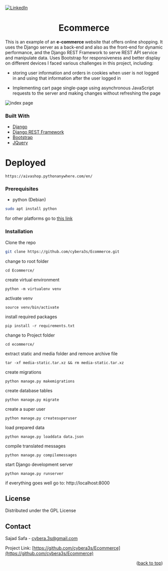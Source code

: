 <div id="top"></div>

[![LinkedIn][linkedin-shield]][linkedin-url]



<div>
  <h1 align="center">Ecommerce</h1>

  <p>
This is an example of an <b> e-commerce </b> website that offers online shopping.
It uses the Django server as a back-end and also as the front-end for dynamic performance, and the Django REST Framework to serve REST API service and manipulate data. Uses Bootstrap for responsiveness and better display on different devices
I faced various challenges in this project, including:

- storing user information and orders in cookies when user is not logged in and using that information after the user logged in
- Implementing cart page single-page using asynchronous JavaScript requests to the server and making changes without refreshing the page

  
  </p>
</div>

<img src="https://user-images.githubusercontent.com/74768669/169667903-ac1291af-53de-49da-bb68-87e95de2b2f6.png" alt="index page" >


### Built With
 * [Django](https://www.djangoproject.com/)
 * [Django REST Framework](https://www.django-rest-framework.org/)
* [Bootstrap](https://getbootstrap.com)
* [JQuery](https://jquery.com)

# Deployed
```
https://aivashop.pythonanywhere.com/en/
  ```


### Prerequisites


* python (Debian)
  
```sh
sudo apt install python
  ```

for other platforms go to  [this link](https://www.python.org/downloads/)

### Installation

Clone the repo

   ```sh
  git clone https://github.com/cybera3s/Ecommerce.git
   ```
change to root folder  

    cd Ecommerce/

create virtual environment 

    python -m virtualenv venv

  activate venv
  

    source venv/bin/activate

install required packages

    pip install -r requirements.txt

change to Project folder  

    cd ecommerce/

extract static and media folder and remove archive file

    tar -xf media-static.tar.xz && rm media-static.tar.xz

create migrations

    python manage.py makemigrations 


create database tables

    python manage.py migrate

create a super user

    python manage.py createsuperuser

load prepared data

    python manage.py loaddata data.json

compile translated messages

    python manage.py compilemessages

start Django development server

    python manage.py runserver

if everything goes well go to:  http://localhost:8000
 


[comment]: <> (<!-- USAGE EXAMPLES -->)

[comment]: <> (## Usage)

[comment]: <> (if both development servers or up go to home page by)

[comment]: <> ( http://localhost:8000)

[comment]: <> (You can log in with the username and password you created for your superuser)

[comment]: <> (after log in you redirect to [students]&#40;http://localhost:8080/students&#41; table page you can add or delete any row of table)

[comment]: <> (Any other usage and information served API will find in http://127.0.0.1:8000/swagger/)

<!-- LICENSE -->

## License

Distributed under the GPL License




<!-- CONTACT -->

## Contact

Sajad Safa - cybera.3s@gmail.com

Project Link: [https://github.com/cybera3s/Ecommerce](https://github.com/cybera3s/Ecommerce)

<p align="right">(<a href="#top">back to top</a>)</p>

<!-- MARKDOWN LINKS & IMAGES -->
<!-- https://www.markdownguide.org/basic-syntax/#reference-style-links -->
[contributors-shield]: https://img.shields.io/github/contributors/cybera3s/Ecommerce.svg?style=for-the-badge
[contributors-url]: https://github.com/cybera3s/Ecommerce/graphs/contributors
[forks-shield]: https://img.shields.io/github/forks/cybera3s/Ecommerce.svg?style=for-the-badge
[forks-url]: https://github.com/cybera3s/Ecommerce/network/members
[stars-shield]: https://img.shields.io/github/stars/cybera3s/Ecommerce.svg?style=for-the-badge
[stars-url]: https://github.com/cybera3s/Ecommerce/stargazers
[issues-shield]: https://img.shields.io/github/issues/cybera3s/Ecommerce.svg?style=for-the-badge
[issues-url]: https://github.com/cybera3s/Ecommerce/issues
[license-shield]: https://img.shields.io/github/license/cybera3s/Ecommerce.svg?style=for-the-badge
[license-url]: https://github.com/cybera3s/Ecommerce/blob/master/LICENSE.txt
[linkedin-shield]: https://img.shields.io/badge/-LinkedIn-black.svg?style=for-the-badge&logo=linkedin&colorB=555
[linkedin-url]: https://www.linkedin.com/in/cybera3s
